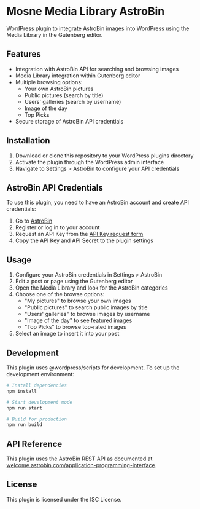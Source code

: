 # Mosne Media Library AstroBin

WordPress plugin to integrate AstroBin images into WordPress using the Media Library in the Gutenberg editor.

## Features

- Integration with AstroBin API for searching and browsing images
- Media Library integration within Gutenberg editor
- Multiple browsing options:
  - Your own AstroBin pictures
  - Public pictures (search by title)
  - Users' galleries (search by username)
  - Image of the day
  - Top Picks
- Secure storage of AstroBin API credentials

## Installation

1. Download or clone this repository to your WordPress plugins directory
2. Activate the plugin through the WordPress admin interface
3. Navigate to Settings > AstroBin to configure your API credentials

## AstroBin API Credentials

To use this plugin, you need to have an AstroBin account and create API credentials:

1. Go to [AstroBin](https://www.astrobin.com/)
2. Register or log in to your account
3. Request an API Key from the [API Key request form](https://welcome.astrobin.com/application-programming-interface#request-key)
4. Copy the API Key and API Secret to the plugin settings

## Usage

1. Configure your AstroBin credentials in Settings > AstroBin
2. Edit a post or page using the Gutenberg editor
3. Open the Media Library and look for the AstroBin categories
4. Choose one of the browse options:
   - "My pictures" to browse your own images
   - "Public pictures" to search public images by title
   - "Users' galleries" to browse images by username
   - "Image of the day" to see featured images
   - "Top Picks" to browse top-rated images
5. Select an image to insert it into your post

## Development

This plugin uses @wordpress/scripts for development. To set up the development environment:

```bash
# Install dependencies
npm install

# Start development mode
npm run start

# Build for production
npm run build
```

## API Reference

This plugin uses the AstroBin REST API as documented at [welcome.astrobin.com/application-programming-interface](https://welcome.astrobin.com/application-programming-interface).

## License

This plugin is licensed under the ISC License.
